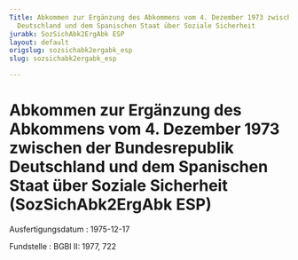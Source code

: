 ```yaml
---
Title: Abkommen zur Ergänzung des Abkommens vom 4. Dezember 1973 zwischen der Bundesrepublik
  Deutschland und dem Spanischen Staat über Soziale Sicherheit
jurabk: SozSichAbk2ErgAbk ESP
layout: default
origslug: sozsichabk2ergabk_esp
slug: sozsichabk2ergabk_esp

---
```


# Abkommen zur Ergänzung des Abkommens vom 4. Dezember 1973 zwischen der Bundesrepublik Deutschland und dem Spanischen Staat über Soziale Sicherheit (SozSichAbk2ErgAbk ESP)

Ausfertigungsdatum
:   1975-12-17

Fundstelle
:   BGBl II: 1977, 722

